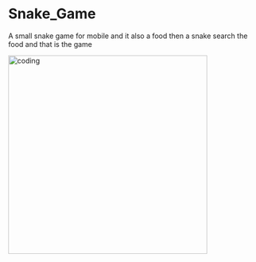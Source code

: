 # Snake_Game
A small snake game for mobile and it also a food then a snake search the food and that is the game


<img align="left" alt="coding" width="400" src="https://media0.giphy.com/media/v1.Y2lkPTc5MGI3NjExMXJ2aG1pdzlyN2tnb2ZqcjlwYTh4bHZ6cnh6ZnVjM2pkOWx5Znd0bCZlcD12MV9pbnRlcm5hbF9naWZfYnlfaWQmY3Q9Zw/2LgzZElT3E4Udisc2j/giphy.gif">
